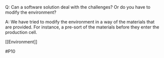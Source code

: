 Q: Can a software solution deal with the challenges? Or do you have to modify the environment?

A: We have tried to modify the environment in a way of the materials that are provided. For instance, a pre-sort of the materials before they enter the production cell.

[[Environment]]

#P10 